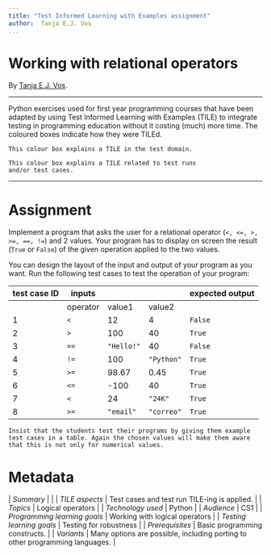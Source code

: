 ```yaml
---
title: "Test Informed Learning with Examples assignment"
author:  Tanja E.J. Vos
...
```


# Working with relational operators

By [Tanja E.J. Vos](https://www.tanjavos.com).

------------------------------------------------------------------------

Python exercises used for first year programming courses that
have been adapted by using Test Informed Learning with Examples (TILE)
to integrate testing in programming education without it costing (much)
more time. The coloured boxes indicate how they were TILEd.

```testdomaintile
This colour box explains a TILE in the test domain.
```

```testruntile
This colour box explains a TILE related to test runs 
and/or test cases.
```
------------------------------------------------------------------------

# Assignment

Implement a program that asks the user for a relational operator
(`<, <=, >, >=, ==, !=`) and 2 values. Your program has to display
on screen the result (`True` or `False`) of the given operation
applied to the two values.

You can design the layout of the input and output of your program as
you want. Run the following test cases to test the operation of your
program:

**test case ID** | **inputs** |         |         | **expected output** 
------------------|------------|------------|------------|---------------------
                    | operator   | value1     | value2     |                     
1                | `<`        | 12         | 4          | `False`             
2                | `>`        | 100        | 40         | `True`              
3                | `==`       | `"Hello!"` | 40         | `False`             
4                | `!=`       | 100        | `"Python"` | `True`              
5                | `>=`       | 98.67      | 0.45       | `True`              
6                | `<=`       | -100       | 40         | `True`              
7                | `<`        | 24         | `"24K"`    | `True`              
8                | `>=`       | `"email"`  | `"correo"` | `True`              



```testruntile
Insist that the students test their programs by giving them example
test cases in a table. Again the chosen values will make them aware
that this is not only for numerical values.
```

# Metadata

| *Summary*                     |  |
| *TILE aspects*                | Test cases and test run TILE-ing is applied. |
| *Topics*                      | Logical operators |
| *Technology used*             | Python |
| *Audience*                    | CS1 |
| *Programming learning goals*  | Working with logical operators |
| *Testing learning goals*      | Testing for robustness |
| *Prerequisites*               | Basic programming constructs. |
| *Variants*                    | Many options are possible, including porting to other programming languages. |    


